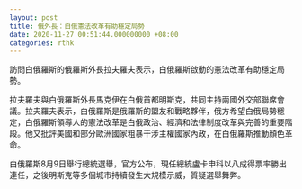```yaml
---
layout: post
title: 俄外長：白俄憲法改革有助穩定局勢
date: 2020-11-27 00:51:44.000000000 +08:00
categories: rthk
---
```


訪問白俄羅斯的俄羅斯外長拉夫羅夫表示，白俄羅斯啟動的憲法改革有助穩定局勢。

拉夫羅夫與白俄羅斯外長馬克伊在白俄首都明斯克，共同主持兩國外交部聯席會議。拉夫羅夫表示，白俄羅斯是俄羅斯的盟友和戰略夥伴，俄方希望白俄局勢穩定，白俄羅斯領導人的憲法改革是白俄政治、經濟和法律制度改革與完善的重要階段。他又批評美國和部分歐洲國家粗暴干涉主權國家內政，在白俄羅斯推動顏色革命。

白俄羅斯8月9日舉行總統選舉，官方公布，現任總統盧卡申科以八成得票率勝出連任，之後明斯克等多個城市持續發生大規模示威，質疑選舉舞弊。
